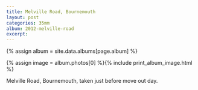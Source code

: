 ```yaml
---
title: Melville Road, Bournemouth
layout: post
categories: 35mm
album: 2012-melville-road
excerpt:
---
```

{% assign album = site.data.albums[page.album] %}

{% assign image = album.photos[0] %}{% include print_album_image.html %}

Melville Road, Bournemouth, taken just before move out day.